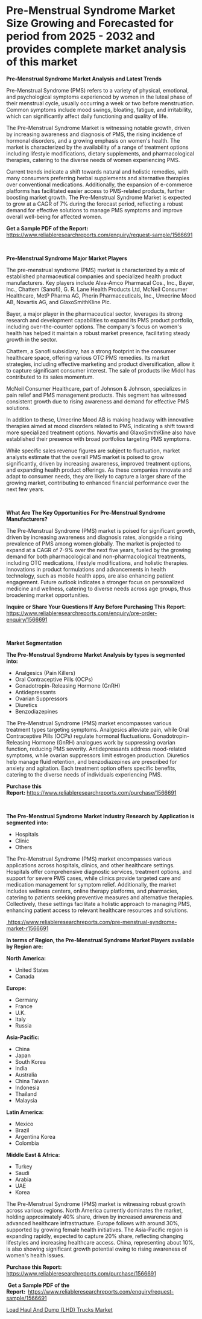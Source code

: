 <p><h1>Pre-Menstrual Syndrome Market Size Growing and Forecasted for period from 2025 - 2032 and provides complete market analysis of this market</h1></p><p><strong>Pre-Menstrual Syndrome Market Analysis and Latest Trends</strong></p>
<p><p>Pre-Menstrual Syndrome (PMS) refers to a variety of physical, emotional, and psychological symptoms experienced by women in the luteal phase of their menstrual cycle, usually occurring a week or two before menstruation. Common symptoms include mood swings, bloating, fatigue, and irritability, which can significantly affect daily functioning and quality of life.</p><p>The Pre-Menstrual Syndrome Market is witnessing notable growth, driven by increasing awareness and diagnosis of PMS, the rising incidence of hormonal disorders, and a growing emphasis on women's health. The market is characterized by the availability of a range of treatment options including lifestyle modifications, dietary supplements, and pharmacological therapies, catering to the diverse needs of women experiencing PMS. </p><p>Current trends indicate a shift towards natural and holistic remedies, with many consumers preferring herbal supplements and alternative therapies over conventional medications. Additionally, the expansion of e-commerce platforms has facilitated easier access to PMS-related products, further boosting market growth. The Pre-Menstrual Syndrome Market is expected to grow at a CAGR of 7% during the forecast period, reflecting a robust demand for effective solutions to manage PMS symptoms and improve overall well-being for affected women.</p></p>
<p><strong>Get a Sample PDF of the Report:&nbsp;</strong> <a href="https://www.reliableresearchreports.com/enquiry/request-sample/1566691?utm_campaign=2251&utm_medium=2&utm_source=Github&utm_content=ia&utm_term=22032025&utm_id=pre-menstrual-syndrome">https://www.reliableresearchreports.com/enquiry/request-sample/1566691</a></p>
<p>&nbsp;</p>
<p><strong>Pre-Menstrual Syndrome Major Market Players</strong></p>
<p><p>The pre-menstrual syndrome (PMS) market is characterized by a mix of established pharmaceutical companies and specialized health product manufacturers. Key players include Alva-Amco Pharmacal Cos., Inc., Bayer, Inc., Chattem (Sanofi), G. R. Lane Health Products Ltd, McNeil Consumer Healthcare, MetP Pharma AG, Pherin Pharmaceuticals, Inc., Umecrine Mood AB, Novartis AG, and GlaxoSmithKline Plc.</p><p>Bayer, a major player in the pharmaceutical sector, leverages its strong research and development capabilities to expand its PMS product portfolio, including over-the-counter options. The company's focus on women's health has helped it maintain a robust market presence, facilitating steady growth in the sector.</p><p>Chattem, a Sanofi subsidiary, has a strong footprint in the consumer healthcare space, offering various OTC PMS remedies. Its market strategies, including effective marketing and product diversification, allow it to capture significant consumer interest. The sale of products like Midol has contributed to its sales momentum.</p><p>McNeil Consumer Healthcare, part of Johnson & Johnson, specializes in pain relief and PMS management products. This segment has witnessed consistent growth due to rising awareness and demand for effective PMS solutions.</p><p>In addition to these, Umecrine Mood AB is making headway with innovative therapies aimed at mood disorders related to PMS, indicating a shift toward more specialized treatment options. Novartis and GlaxoSmithKline also have established their presence with broad portfolios targeting PMS symptoms.</p><p>While specific sales revenue figures are subject to fluctuation, market analysts estimate that the overall PMS market is poised to grow significantly, driven by increasing awareness, improved treatment options, and expanding health product offerings. As these companies innovate and adapt to consumer needs, they are likely to capture a larger share of the growing market, contributing to enhanced financial performance over the next few years.</p></p>
<p>&nbsp;</p>
<p><strong>What Are The Key Opportunities For Pre-Menstrual Syndrome Manufacturers?</strong></p>
<p><p>The Pre-Menstrual Syndrome (PMS) market is poised for significant growth, driven by increasing awareness and diagnosis rates, alongside a rising prevalence of PMS among women globally. The market is projected to expand at a CAGR of 7-9% over the next five years, fueled by the growing demand for both pharmacological and non-pharmacological treatments, including OTC medications, lifestyle modifications, and holistic therapies. Innovations in product formulations and advancements in health technology, such as mobile health apps, are also enhancing patient engagement. Future outlook indicates a stronger focus on personalized medicine and wellness, catering to diverse needs across age groups, thus broadening market opportunities.</p></p>
<p><strong>Inquire or Share Your Questions If Any Before Purchasing This Report:</strong> <a href="https://www.reliableresearchreports.com/enquiry/pre-order-enquiry/1566691?utm_campaign=2251&utm_medium=2&utm_source=Github&utm_content=ia&utm_term=22032025&utm_id=pre-menstrual-syndrome">https://www.reliableresearchreports.com/enquiry/pre-order-enquiry/1566691</a></p>
<p>&nbsp;</p>
<p><strong>Market Segmentation</strong></p>
<p><strong>The Pre-Menstrual Syndrome Market Analysis by types is segmented into:</strong></p>
<p><ul><li>Analgesics (Pain Killers)</li><li>Oral Contraceptive Pills (OCPs)</li><li>Gonadotropin-Releasing Hormone (GnRH)</li><li>Antidepressants</li><li>Ovarian Suppressors</li><li>Diuretics</li><li>Benzodiazepines</li></ul></p>
<p><p>The Pre-Menstrual Syndrome (PMS) market encompasses various treatment types targeting symptoms. Analgesics alleviate pain, while Oral Contraceptive Pills (OCPs) regulate hormonal fluctuations. Gonadotropin-Releasing Hormone (GnRH) analogues work by suppressing ovarian function, reducing PMS severity. Antidepressants address mood-related symptoms, while ovarian suppressors limit estrogen production. Diuretics help manage fluid retention, and benzodiazepines are prescribed for anxiety and agitation. Each treatment option offers specific benefits, catering to the diverse needs of individuals experiencing PMS.</p></p>
<p><strong>Purchase this Report:&nbsp;</strong><a href="https://www.reliableresearchreports.com/purchase/1566691?utm_campaign=2251&utm_medium=2&utm_source=Github&utm_content=ia&utm_term=22032025&utm_id=pre-menstrual-syndrome">https://www.reliableresearchreports.com/purchase/1566691</a></p>
<p>&nbsp;</p>
<p><strong>The Pre-Menstrual Syndrome Market Industry Research by Application is segmented into:</strong></p>
<p><ul><li>Hospitals</li><li>Clinic</li><li>Others</li></ul></p>
<p><p>The Pre-Menstrual Syndrome (PMS) market encompasses various applications across hospitals, clinics, and other healthcare settings. Hospitals offer comprehensive diagnostic services, treatment options, and support for severe PMS cases, while clinics provide targeted care and medication management for symptom relief. Additionally, the market includes wellness centers, online therapy platforms, and pharmacies, catering to patients seeking preventive measures and alternative therapies. Collectively, these settings facilitate a holistic approach to managing PMS, enhancing patient access to relevant healthcare resources and solutions.</p></p>
<p><a href="https://www.reliableresearchreports.com/pre-menstrual-syndrome-market-r1566691?utm_campaign=2251&utm_medium=2&utm_source=Github&utm_content=ia&utm_term=22032025&utm_id=pre-menstrual-syndrome">&nbsp;https://www.reliableresearchreports.com/pre-menstrual-syndrome-market-r1566691</a></p>
<p><strong>In terms of Region, the Pre-Menstrual Syndrome Market Players available by Region are:</strong></p>
<p>
    <p> <strong> North America: </strong>
        <ul>
            <li>United States</li>
            <li>Canada</li>
        </ul>
        </p> 
    <p> <strong> Europe: </strong>
        <ul>
            <li>Germany</li>
            <li>France</li>
            <li>U.K.</li>
            <li>Italy</li>
            <li>Russia</li>
        </ul>
        </p> 
    <p> <strong> Asia-Pacific: </strong>
        <ul>
            <li>China</li>
            <li>Japan</li>
            <li>South Korea</li>
            <li>India</li>
            <li>Australia</li>
            <li>China Taiwan</li>
            <li>Indonesia</li>
            <li>Thailand</li>
            <li>Malaysia</li>
        </ul>
        </p> 
    <p> <strong> Latin America: </strong>
        <ul>
            <li>Mexico</li>
            <li>Brazil</li>
            <li>Argentina Korea</li>
            <li>Colombia</li>
        </ul>
        </p> 
    <p> <strong> Middle East & Africa: </strong>
        <ul>
            <li>Turkey</li>
            <li>Saudi</li>
            <li>Arabia</li>
            <li>UAE</li>
            <li>Korea</li>
        </ul>
    </p>
    </p>
<p><p>The Pre-Menstrual Syndrome (PMS) market is witnessing robust growth across various regions. North America currently dominates the market, holding approximately 40% share, driven by increased awareness and advanced healthcare infrastructure. Europe follows with around 30%, supported by growing female health initiatives. The Asia-Pacific region is expanding rapidly, expected to capture 20% share, reflecting changing lifestyles and increasing healthcare access. China, representing about 10%, is also showing significant growth potential owing to rising awareness of women's health issues.</p></p>
<p><strong>Purchase this Report: </strong><a href="https://www.reliableresearchreports.com/purchase/1566691?utm_campaign=2251&utm_medium=2&utm_source=Github&utm_content=ia&utm_term=22032025&utm_id=pre-menstrual-syndrome">https://www.reliableresearchreports.com/purchase/1566691</a></p>
<p>&nbsp;<strong>Get a Sample PDF of the Report:&nbsp;&nbsp;</strong><a href="https://www.reliableresearchreports.com/enquiry/request-sample/1566691?utm_campaign=2251&utm_medium=2&utm_source=Github&utm_content=ia&utm_term=22032025&utm_id=pre-menstrual-syndrome">https://www.reliableresearchreports.com/enquiry/request-sample/1566691</a></p>
<p><strong></strong></p>
<p><p><a href="https://github.com/AngelaWalsh696/Market-Research-Report-List-2/blob/main/load-haul-and-dump-lhd-trucks-market.md?utm_campaign=2251&utm_medium=2&utm_source=Github&utm_content=ia&utm_term=22032025&utm_id=pre-menstrual-syndrome">Load Haul And Dump (LHD) Trucks Market</a></p></p>